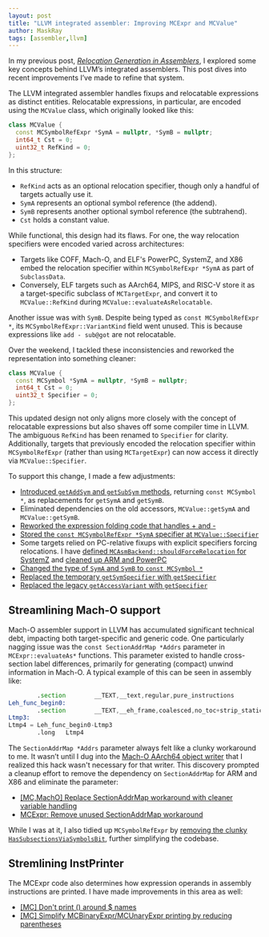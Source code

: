 ```yaml
---
layout: post
title: "LLVM integrated assembler: Improving MCExpr and MCValue"
author: MaskRay
tags: [assembler,llvm]
---
```


In my previous post, [_Relocation Generation in Assemblers_](/blog/2025-03-16-relocation-generation-in-assemblers),
I explored some key concepts behind LLVM’s integrated assemblers. This post dives into recent improvements I’ve made to refine that system.

The LLVM integrated assembler handles fixups and relocatable expressions as distinct entities. Relocatable expressions, in particular, are encoded using the `MCValue` class, which originally looked like this:

```cpp
class MCValue {
  const MCSymbolRefExpr *SymA = nullptr, *SymB = nullptr;
  int64_t Cst = 0;
  uint32_t RefKind = 0;
};
```

<!-- more -->

In this structure:

* `RefKind` acts as an optional relocation specifier, though only a handful of targets actually use it.
* `SymA` represents an optional symbol reference (the addend).
* `SymB` represents another optional symbol reference (the subtrahend).
* `Cst` holds a constant value.

While functional, this design had its flaws. For one, the way relocation specifiers were encoded varied across architectures:

* Targets like COFF, Mach-O, and ELF's PowerPC, SystemZ, and X86 embed the relocation specifier within `MCSymbolRefExpr *SymA` as part of `SubclassData`.
* Conversely, ELF targets such as AArch64, MIPS, and RISC-V store it as a target-specific subclass of `MCTargetExpr`, and convert it to `MCValue::RefKind` during `MCValue::evaluateAsRelocatable`.

Another issue was with `SymB`. Despite being typed as `const MCSymbolRefExpr *`, its `MCSymbolRefExpr::VariantKind` field went unused.
This is because expressions like `add - sub@got` are not relocatable.

Over the weekend, I tackled these inconsistencies and reworked the representation into something cleaner:

```cpp
class MCValue {
  const MCSymbol *SymA = nullptr, *SymB = nullptr;
  int64_t Cst = 0;
  uint32_t Specifier = 0;
};

```
This updated design not only aligns more closely with the concept of relocatable expressions but also shaves off some compiler time in LLVM.
The ambiguous `RefKind` has been renamed to `Specifier` for clarity. Additionally, targets that previously encoded the relocation specifier within `MCSymbolRefExpr` (rather than using `MCTargetExpr`) can now access it directly via `MCValue::Specifier`.

To support this change, I made a few adjustments:

* [Introduced `getAddSym` and `getSubSym` methods](https://github.com/llvm/llvm-project/commit/83c3ec1b07c6c6857379cbdc6819262f2813b8e3), returning `const MCSymbol *`, as replacements for `getSymA` and `getSymB`.
* Eliminated dependencies on the old accessors, `MCValue::getSymA` and `MCValue::getSymB`.
* [Reworked the expression folding code that handles + and -](https://github.com/llvm/llvm-project/commit/33246f79e87a0e629ae776d1811a1175a3f10065)
* [Stored the `const MCSymbolRefExpr *SymA` specifier at `MCValue::Specifier`](https://github.com/llvm/llvm-project/commit/94821ce45fe93aa78cc5ea03cd9deac91b7af127)
* Some targets relied on PC-relative fixups with explicit specifiers forcing relocations. I have [defined `MCAsmBackend::shouldForceRelocation` for SystemZ](https://github.com/llvm/llvm-project/commit/38c3ad36be1facbe6db2dede7e93c0f12fb4e1dc) and [cleaned up ARM and PowerPC](https://github.com/llvm/llvm-project/commit/4182d2dcb5ecbfc34d41a6cd11810cd36844eddb)
* [Changed the type of `SymA` and `SymB` to `const MCSymbol *`](https://github.com/llvm/llvm-project/commit/d5893fc2a7e1191afdb4940469ec9371a319b114)
* [Replaced the temporary `getSymSpecifier` with `getSpecifier`](https://github.com/llvm/llvm-project/commit/e5923936109ce4ce7be2c8fb3372b14d33c385d9)
* [Replaced the legacy `getAccessVariant` with `getSpecifier`](https://github.com/llvm/llvm-project/commit/8fa5b6cc0293d806e36b90d4116e5925fa5d7f2e)

## Streamlining Mach-O support

Mach-O assembler support in LLVM has accumulated significant technical debt, impacting both target-specific and generic code.
One particularly nagging issue was the `const SectionAddrMap *Addrs` parameter in `MCExpr::evaluateAs*` functions.
This parameter existed to handle cross-section label differences, primarily for generating (compact) unwind information in Mach-O. A typical example of this can be seen in assembly like:

```asm
        .section        __TEXT,__text,regular,pure_instructions
Leh_func_begin0:
        .section        __TEXT,__eh_frame,coalesced,no_toc+strip_static_syms+live_support
Ltmp3:
Ltmp4 = Leh_func_begin0-Ltmp3
        .long   Ltmp4
```

The `SectionAddrMap *Addrs` parameter always felt like a clunky workaround to me.
It wasn’t until I dug into the [Mach-O AArch64 object writer](https://github.com/llvm/llvm-project/tree/main/llvm/lib/Target/AArch64/MCTargetDesc/AArch64MachObjectWriter.cpp) that I realized this hack wasn't necessary for that writer.
This discovery prompted a cleanup effort to remove the dependency on `SectionAddrMap` for ARM and X86 and eliminate the parameter:

* [[MC,MachO] Replace SectionAddrMap workaround with cleaner variable handling](https://github.com/llvm/llvm-project/commit/1b7759de8e6979dda2d949b1ba1c742922e5c366)
* [MCExpr: Remove unused SectionAddrMap workaround](https://github.com/llvm/llvm-project/commit/b90a92687f399df5afe3e1a2493b0d9c6295ac8c)

While I was at it, I also tidied up `MCSymbolRefExpr` by [removing the clunky `HasSubsectionsViaSymbolsBit`](https://github.com/llvm/llvm-project/commit/768ccf69f3febe962e0d63dc87fbee31e59547a7), further simplifying the codebase.

## Stremlining InstPrinter

The MCExpr code also determines how expression operands in assembly instructions are printed.
I have made improvements in this area as well:

* [[MC] Don't print () around $ names](https://github.com/llvm/llvm-project/commit/3acccf042ab8a7b7e663bb2b2fac328d9bf65b38)
* [[MC] Simplify MCBinaryExpr/MCUnaryExpr printing by reducing parentheses](https://github.com/llvm/llvm-project/commit/04a67528d303ac4be7943b2ae57222f9c9fd509a)
